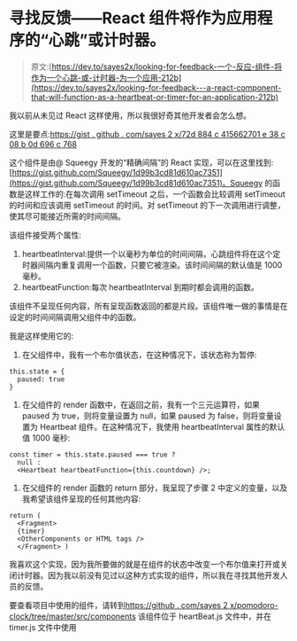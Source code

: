 # 寻找反馈——React 组件将作为应用程序的“心跳”或计时器。

> 原文:[https://dev.to/sayes2x/looking-for-feedback-一个-反应-组件-将作为一个心跳-或-计时器-为一个应用-212b](https://dev.to/sayes2x/looking-for-feedback---a-react-component-that-will-function-as-a-heartbeat-or-timer-for-an-application-212b)

我以前从未见过 React 这样使用，所以我很好奇其他开发者会怎么想。

这里是要点:[https://gist . github . com/sayes 2 x/72d 884 c 415662701 e 38 c 08 b 0d 696 c 768](https://gist.github.com/sayes2x/72d884c415662701e38c08b0d696c768)

这个组件是由@ Squeegy 开发的“精确间隔”的 React 实现，可以在这里找到:[https://gist.github.com/Squeegy/1d99b3cd81d610ac7351](https://gist.github.com/Squeegy/1d99b3cd81d610ac7351)。Squeegy 的函数是这样工作的:在每次调用 setTimeout 之后，一个函数会比较调用 setTimeout 的时间和应该调用 setTimeout 的时间。对 setTimeout 的下一次调用进行调整，使其尽可能接近所需的时间间隔。

该组件接受两个属性:

1.  heartbeatInterval:提供一个以毫秒为单位的时间间隔，心跳组件将在这个定时器间隔内重复调用一个函数，只要它被渲染。该时间间隔的默认值是 1000 毫秒。
2.  heartbeatFunction:每次 heartbeatInterval 到期时都会调用的函数。

该组件不呈现任何内容，所有呈现函数返回的都是片段。该组件唯一做的事情是在设定的时间间隔调用父组件中的函数。

我是这样使用它的:

1.  在父组件中，我有一个布尔值状态，在这种情况下，该状态称为暂停:

```
this.state = {
  paused: true
} 
```

1.  在父组件的 render 函数中，在返回之前，我有一个三元运算符，如果 paused 为 true，则将变量设置为 null，如果 paused 为 false，则将变量设置为 Heartbeat 组件。在这种情况下，我使用 heartbeatInterval 属性的默认值 1000 毫秒:

```
const timer = this.state.paused === true ? 
  null : 
  <Heartbeat heartbeatFunction={this.countdown} />; 
```

1.  在父组件的 render 函数的 return 部分，我呈现了步骤 2 中定义的变量，以及我希望该组件呈现的任何其他内容:

```
return (
  <Fragment>
  {timer}
  <OtherComponents or HTML tags />
  </Fragment> ) 
```

我喜欢这个实现，因为我所要做的就是在组件的状态中改变一个布尔值来打开或关闭计时器。因为我以前没有见过以这种方式实现的组件，所以我在寻找其他开发人员的反馈。

要查看项目中使用的组件，请转到[https://github . com/sayes 2 x/pomodoro-clock/tree/master/src/components](https://github.com/sayes2x/pomodoro-clock/tree/master/src/components)
该组件位于 heartBeat.js 文件中，并在 timer.js 文件中使用